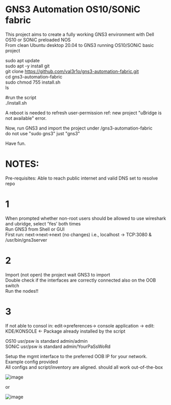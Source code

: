 # GNS3 Automation OS10/SONiC fabric

This project aims to create a fully working GNS3 environment with Dell OS10 or SONiC preloaded NOS </br>
From clean Ubuntu desktop 20.04 to GNS3 running OS10/SONiC basic project</br>

sudo apt update</br>
sudo apt -y install git<br>
git clone https://github.com/val3r1o/gns3-automation-fabric.git <br>
cd gns3-automation-fabric <br>
sudo chmod 755 install.sh <br>
ls </br>

#run the script</br>
./install.sh

A reboot is needed to refresh user-permission ref: new project "uBridge is not available" error.

Now, run GNS3 and import the project under /gns3-automation-fabric</br>
do not use "sudo gns3" just "gns3" 

Have fun.

# NOTES:
Pre-requisites: Able to reach public internet and valid DNS set to resolve repo </br>
# 1
When prompted whether non-root users should be allowed to use wireshark and ubridge, select ‘Yes’ both times</br>
Run GNS3 from Shell or GUI </br>
First run:  next->next->next (no changes) i.e., localhost -> TCP:3080 & /usr/bin/gns3server
# 2
Import (not open) the project wait GNS3 to import </br>
Double check if the interfaces are correctly connected also on the OOB switch </br>
Run the nodes!! 
# 3
If not able to consol in: edit->preferences-> console application -> edit: KDE/KONSOLE <- Package already installed by the script</br>

OS10  usr/psw is standard admin/admin </br>
SONiC usr/psw is standard admin/YourPaSsWoRd

Setup the mgmt interface to the preferred OOB IP for your network. Example config provided </br>
All configs and script/inventory are aligned. should all work out-of-the-box




![image](https://user-images.githubusercontent.com/20860769/148770138-122bf4ab-c831-4e31-9f4a-26b94cd25755.png)

or

![image](https://user-images.githubusercontent.com/20860769/152649793-a94e6a17-c25e-4301-8653-88f60742bbb6.png)

